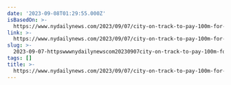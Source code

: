 ```yaml
---
date: '2023-09-08T01:29:55.000Z'
isBasedOn: >-
  https://www.nydailynews.com/2023/09/07/city-on-track-to-pay-100m-for-nypd-abuse-lawsuits-this-year-legal-aid-society-says/
link: >-
  https://www.nydailynews.com/2023/09/07/city-on-track-to-pay-100m-for-nypd-abuse-lawsuits-this-year-legal-aid-society-says/
slug: >-
  2023-09-07-httpswwwnydailynewscom20230907city-on-track-to-pay-100m-for-nypd-abuse-lawsuits-this-year-legal-aid-society-says
tags: []
title: >-
  https://www.nydailynews.com/2023/09/07/city-on-track-to-pay-100m-for-nypd-abuse-lawsuits-this-year-legal-aid-society-says/
---
```


